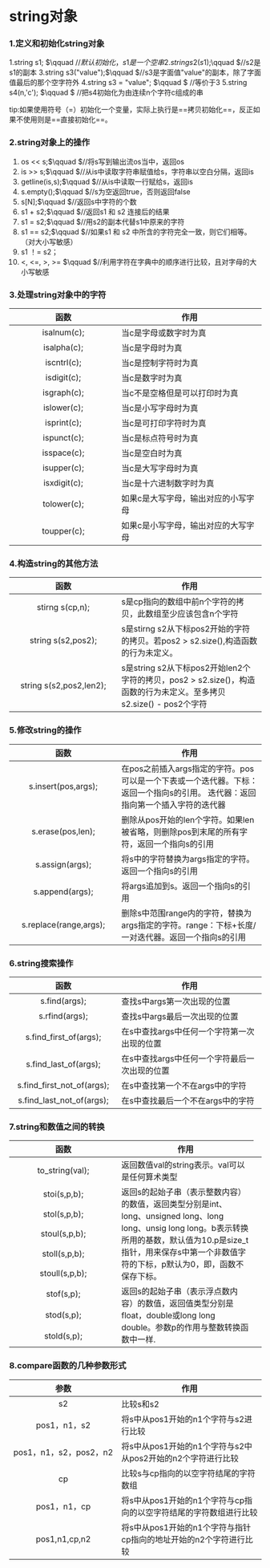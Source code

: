 # string对象

### 1.定义和初始化string对象

1.string s1;    $\qquad $//默认初始化，s1是一个空串
2.string s2(s1);$\qquad $//s2是s1的副本
3.string s3("value");$\qquad $//s3是字面值"value"的副本，除了字面值最后的那个空字符外
4.string s3 = "value"; $\qquad $ //等价于3
5.string s4(n,'c');   $\qquad $  //把s4初始化为由连续n个字符c组成的串
  
tip:如果使用符号（=）初始化一个变量，实际上执行是==拷贝初始化==，反正如果不使用则是==直接初始化==。

### 2.string对象上的操作

1. os << s;$\qquad $//将s写到输出流os当中，返回os
2. is >> s;$\qquad $//从is中读取字符串赋值给s，字符串以空白分隔，返回is
3. getline(is,s);$\qquad $//从is中读取一行赋给s，返回is
4. s.empty();$\qquad $//s为空返回true，否则返回false
5. s[N];$\qquad $//返回s中字符的个数
6. s1 + s2;$\qquad $//返回s1 和 s2 连接后的结果
7. s1 = s2;$\qquad $//用s2的副本代替s1中原来的字符
8. s1 == s2;$\qquad $//如果s1 和 s2 中所含的字符完全一致，则它们相等。（对大小写敏感）
9. s1 ！= s2；
10. <, <=, >, >= $\qquad $//利用字符在字典中的顺序进行比较，且对字母的大小写敏感

### 3.处理string对象中的字符
|函数 | 作用 |
| :----: | ---- |
| <div style="width: 150pt">isalnum(c);|当c是字母或数字时为真|
|isalpha(c);|当c是字母时为真|
|iscntrl(c);|当c是控制字符时为真|
|isdigit(c);|当c是数字时为真|
|isgraph(c);|当c不是空格但是可以打印时为真|
|islower(c);|当c是小写字母时为真|
|isprint(c);|当c是可打印字符时为真|
|ispunct(c);|当c是标点符号时为真|
|isspace(c);|当c是空白时为真|
|isupper(c);|当c是大写字母时为真|
|isxdigit(c);|当c是十六进制数字时为真|
|tolower(c);|如果c是大写字母，输出对应的小写字母|
|toupper(c);|如果c是小写字母，输出对应的大写字母|

### 4.构造string的其他方法
|函数 | 作用 |
| :----: | ---- |
|stirng s(cp,n);|s是cp指向的数组中前n个字符的拷贝，此数组至少应该包含n个字符|
|string s(s2,pos2);|s是stirng s2从下标pos2开始的字符的拷贝。若pos2 > s2.size(),构造函数的行为未定义。|
| <div style="width: 150pt">string s(s2,pos2,len2);|s是string s2从下标pos2开始len2个字符的拷贝，pos2 > s2.size()，构造函数的行为未定义。至多拷贝s2.size() - pos2个字符|

### 5.修改string的操作
|函数 | 作用 |
| :----: |---- |
| <div style="width: 150pt">s.insert(pos,args);|在pos之前插入args指定的字符。pos可以是一个下表或一个迭代器。下标：返回一个指向s的引用。 迭代器：返回指向第一个插入字符的迭代器|
|s.erase(pos,len);|删除从pos开始的len个字符。如果len被省略，则删除pos到末尾的所有字符，返回一个指向s的引用|
|s.assign(args);|将s中的字符替换为args指定的字符。返回一个指向s的引用|
|s.append(args);|将args追加到s。返回一个指向s的引用|
|s.replace(range,args);|删除s中范围range内的字符，替换为args指定的字符。range：下标+长度/一对迭代器。返回一个指向s的引用|

### 6.string搜索操作
|函数|作用|
| :----:|----|
|<div style="width: 150pt">s.find(args);|查找s中args第一次出现的位置|
|s.rfind(args);|查找s中args最后一次出现的位置|
|s.find_first_of(args);|在s中查找args中任何一个字符第一次出现的位置|
|s.find_last_of(args);|在s中查找args中任何一个字符最后一次出现的位置|
|s.find_first_not_of(args);|在s中查找第一个不在args中的字符|
|s.find_last_not_of(args);|在s中查找最后一个不在args中的字符|

### 7.string和数值之间的转换
|函数|作用|
| :----:|----|
|<div style="width:150pt">to_string(val);|返回数值val的string表示。val可以是任何算术类型|
|stoi(s,p,b);<td rowspan="5">返回s的起始子串（表示整数内容）的数值，返回类型分别是int、long、unsigned long、long long、unsig long long。b表示转换所用的基数，默认值为10.p是size_t指针，用来保存s中第一个非数值字符的下标，p默认为0，即，函数不保存下标。</td>
|stol(s,p,b);
|stoul(s,p,b);
|stoll(s,p,b);
|stoull(s,p,b);
|stof(s,p);<td rowspan="3">返回s的起始子串（表示浮点数内容）的数值，返回值类型分别是float，double或long long double。参数p的作用与整数转换函数中一样.</td>
|stod(s,p);
|stold(s,p);

### 8.compare函数的几种参数形式
|参数|作用|
| :----:|----|
|<div style="width:150pt">s2|比较s和s2|
|pos1，n1，s2|将s中从pos1开始的n1个字符与s2进行比较|
|pos1，n1，s2，pos2，n2|将s中从pos1开始的n1个字符与s2中从pos2开始的n2个字符进行比较|
|cp|比较s与cp指向的以空字符结尾的字符数组|
|pos1，n1，cp|将s中从pos1开始的n1个字符与cp指向的以空字符结尾的字符数组进行比较|
|pos1,n1,cp,n2|将s中从pos1开始的n1个字符与指针cp指向的地址开始的n2个字符进行比较|
